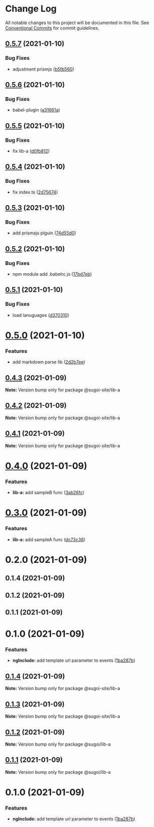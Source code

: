# Change Log

All notable changes to this project will be documented in this file.
See [Conventional Commits](https://conventionalcommits.org) for commit guidelines.

## [0.5.7](https://github.com/sugoi-site/packages/compare/@sugoi-site/lib-a@0.5.6...@sugoi-site/lib-a@0.5.7) (2021-01-10)


### Bug Fixes

* adjustment prismjs ([b5fb560](https://github.com/sugoi-site/packages/commit/b5fb560d06a0233f6dcb89af0b53e7ef8b74d61e))





## [0.5.6](https://github.com/sugoi-site/packages/compare/@sugoi-site/lib-a@0.5.5...@sugoi-site/lib-a@0.5.6) (2021-01-10)


### Bug Fixes

* babel-plugin ([a31661a](https://github.com/sugoi-site/packages/commit/a31661a3d938b178eb35867aac8e0ad7a3e71576))





## [0.5.5](https://github.com/sugoi-site/packages/compare/@sugoi-site/lib-a@0.5.4...@sugoi-site/lib-a@0.5.5) (2021-01-10)


### Bug Fixes

* fix lib-a ([d0fb812](https://github.com/sugoi-site/packages/commit/d0fb812c0e46544fc51f1229de0c9bb9710915ba))





## [0.5.4](https://github.com/sugoi-site/packages/compare/@sugoi-site/lib-a@0.5.3...@sugoi-site/lib-a@0.5.4) (2021-01-10)


### Bug Fixes

* fix index.ts ([2d75674](https://github.com/sugoi-site/packages/commit/2d7567471814ce3208432a8c1bc81074eef9c18a))





## [0.5.3](https://github.com/sugoi-site/packages/compare/@sugoi-site/lib-a@0.5.2...@sugoi-site/lib-a@0.5.3) (2021-01-10)


### Bug Fixes

* add prismajs plguin ([74d55d0](https://github.com/sugoi-site/packages/commit/74d55d0ff84b7ca375622fab9dc1d73f1d1cdc75))





## [0.5.2](https://github.com/sugoi-site/packages/compare/@sugoi-site/lib-a@0.5.1...@sugoi-site/lib-a@0.5.2) (2021-01-10)


### Bug Fixes

* npm module add .babelrc.js ([17bd7eb](https://github.com/sugoi-site/packages/commit/17bd7eb2ea010e3ede08fba404d2ba29ecd27547))





## [0.5.1](https://github.com/sugoi-site/packages/compare/@sugoi-site/lib-a@0.5.0...@sugoi-site/lib-a@0.5.1) (2021-01-10)


### Bug Fixes

* load lanuguages ([d370310](https://github.com/sugoi-site/packages/commit/d370310e6a91822151ea965acd1334f566c12006))





# [0.5.0](https://github.com/sugoi-site/packages/compare/@sugoi-site/lib-a@0.4.3...@sugoi-site/lib-a@0.5.0) (2021-01-10)


### Features

* add markdown parse lib ([2d2b7ee](https://github.com/sugoi-site/packages/commit/2d2b7eebb291537a4937c2bd56306ea6d33d8937))





## [0.4.3](https://github.com/sugoi-site/packages/compare/@sugoi-site/lib-a@0.4.2...@sugoi-site/lib-a@0.4.3) (2021-01-09)

**Note:** Version bump only for package @sugoi-site/lib-a





## [0.4.2](https://github.com/sugoi-site/packages/compare/@sugoi-site/lib-a@0.4.1...@sugoi-site/lib-a@0.4.2) (2021-01-09)

**Note:** Version bump only for package @sugoi-site/lib-a





## [0.4.1](https://github.com/sugoi-site/packages/compare/@sugoi-site/lib-a@0.4.0...@sugoi-site/lib-a@0.4.1) (2021-01-09)

**Note:** Version bump only for package @sugoi-site/lib-a





# [0.4.0](https://github.com/sugoi-site/packages/compare/@sugoi-site/lib-a@0.3.0...@sugoi-site/lib-a@0.4.0) (2021-01-09)


### Features

* **lib-a:** add sampleB func ([3ab26fc](https://github.com/sugoi-site/packages/commit/3ab26fc18d11a24869af153c89c9cf983c7f4e62))





# [0.3.0](https://github.com/sugoi-site/packages/compare/@sugoi-site/lib-a@0.2.0...@sugoi-site/lib-a@0.3.0) (2021-01-09)


### Features

* **lib-a:** add sampleA func ([dc73c36](https://github.com/sugoi-site/packages/commit/dc73c3654f1e436b3fbd71d4ad2f5df70ae15e19))





# 0.2.0 (2021-01-09)



## 0.1.4 (2021-01-09)



## 0.1.2 (2021-01-09)



## 0.1.1 (2021-01-09)



# 0.1.0 (2021-01-09)


### Features

* **ngInclude:** add template url parameter to events ([1ba287b](https://github.com/sugoi-site/packages/commit/1ba287b86f2c4f2f5eca93ddbc1545e86cbc5edd))





## [0.1.4](https://github.com/sugoi-site/packages/compare/v0.1.2...v0.1.4) (2021-01-09)

**Note:** Version bump only for package @sugoi-site/lib-a





## [0.1.3](https://github.com/sugoi-site/packages/compare/v0.1.2...v0.1.3) (2021-01-09)

**Note:** Version bump only for package @sugoi-site/lib-a





## [0.1.2](https://github.com/sugoi-site/packages/compare/v0.1.1...v0.1.2) (2021-01-09)

**Note:** Version bump only for package @sugoi/lib-a





## [0.1.1](https://github.com/sugoi-site/packages/compare/v0.1.0...v0.1.1) (2021-01-09)

**Note:** Version bump only for package @sugoi/lib-a





# 0.1.0 (2021-01-09)


### Features

* **ngInclude:** add template url parameter to events ([1ba287b](https://github.com/sugoi-site/packages/commit/1ba287b86f2c4f2f5eca93ddbc1545e86cbc5edd))
